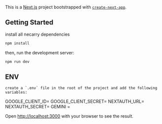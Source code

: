 This is a [Next.js](https://nextjs.org/) project bootstrapped with [`create-next-app`](https://github.com/vercel/next.js/tree/canary/packages/create-next-app).

## Getting Started
install all necarry dependencies
```bash
npm install

```
then, run the development server:

```bash
npm run dev

```

## ENV
    create a `.env` file in the root of the project and add the following variables:
GOOGLE_CLIENT_ID=
GOOGLE_CLIENT_SECRET=
NEXTAUTH_URL=
NEXTAUTH_SECRET=
GEMINI =


Open [http://localhost:3000](http://localhost:3000) with your browser to see the result.
